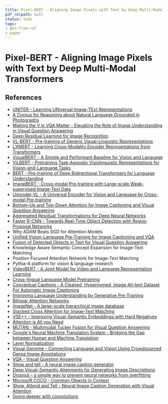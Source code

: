 ```yaml
---
title: Pixel-BERT - Aligning Image Pixels with Text by Deep Multi-Modal Transformers
pdf_relpath: null
status: todo
tags:
- gen-from-ref
- paper
---
```


# Pixel-BERT - Aligning Image Pixels with Text by Deep Multi-Modal Transformers

## References

- [UNITER - Learning UNiversal Image-TExt Representations](./uniter-learning-universal-image-text-representations.md)
- [A Corpus for Reasoning about Natural Language Grounded in Photographs](./a-corpus-for-reasoning-about-natural-language-grounded-in-photographs.md)
- [Making the V in VQA Matter - Elevating the Role of Image Understanding in Visual Question Answering](./making-the-v-in-vqa-matter-elevating-the-role-of-image-understanding-in-visual-question-answering.md)
- [Deep Residual Learning for Image Recognition](./deep-residual-learning-for-image-recognition.md)
- [VL-BERT - Pre-training of Generic Visual-Linguistic Representations](./vl-bert-pre-training-of-generic-visual-linguistic-representations.md)
- [LXMERT - Learning Cross-Modality Encoder Representations from Transformers](./lxmert-learning-cross-modality-encoder-representations-from-transformers.md)
- [VisualBERT - A Simple and Performant Baseline for Vision and Language](./visualbert-a-simple-and-performant-baseline-for-vision-and-language.md)
- [ViLBERT - Pretraining Task-Agnostic Visiolinguistic Representations for Vision-and-Language Tasks](./vilbert-pretraining-task-agnostic-visiolinguistic-representations-for-vision-and-language-tasks.md)
- [BERT - Pre-training of Deep Bidirectional Transformers for Language Understanding](./bert-pre-training-of-deep-bidirectional-transformers-for-language-understanding.md)
- [ImageBERT - Cross-modal Pre-training with Large-scale Weak-supervised Image-Text Data](./imagebert-cross-modal-pre-training-with-large-scale-weak-supervised-image-text-data.md)
- [Unicoder-VL - A Universal Encoder for Vision and Language by Cross-modal Pre-training](./unicoder-vl-a-universal-encoder-for-vision-and-language-by-cross-modal-pre-training.md)
- [Bottom-Up and Top-Down Attention for Image Captioning and Visual Question Answering](./bottom-up-and-top-down-attention-for-image-captioning-and-visual-question-answering.md)
- [Aggregated Residual Transformations for Deep Neural Networks](./aggregated-residual-transformations-for-deep-neural-networks.md)
- [Faster R-CNN - Towards Real-Time Object Detection with Region Proposal Networks](./faster-r-cnn-towards-real-time-object-detection-with-region-proposal-networks.md)
- Why ADAM Beats SGD for Attention Models
- [Unified Vision-Language Pre-Training for Image Captioning and VQA](./unified-vision-language-pre-training-for-image-captioning-and-vqa.md)
- [Fusion of Detected Objects in Text for Visual Question Answering](./fusion-of-detected-objects-in-text-for-visual-question-answering.md)
- Knowledge Aware Semantic Concept Expansion for Image-Text Matching
- Position Focused Attention Network for Image-Text Matching
- Pythia-A platform for vision & language research
- [VideoBERT - A Joint Model for Video and Language Representation Learning](./videobert-a-joint-model-for-video-and-language-representation-learning.md)
- [Cross-lingual Language Model Pretraining](./cross-lingual-language-model-pretraining.md)
- [Conceptual Captions - A Cleaned, Hypernymed, Image Alt-text Dataset For Automatic Image Captioning](./conceptual-captions-a-cleaned-hypernymed-image-alt-text-dataset-for-automatic-image-captioning.md)
- [Improving Language Understanding by Generative Pre-Training](./improving-language-understanding-by-generative-pre-training.md)
- [Bilinear Attention Networks](./bilinear-attention-networks.md)
- [ImageNet - A large-scale hierarchical image database](./imagenet-a-large-scale-hierarchical-image-database.md)
- [Stacked Cross Attention for Image-Text Matching](./stacked-cross-attention-for-image-text-matching.md)
- [VSE++ - Improving Visual-Semantic Embeddings with Hard Negatives](./vse-improving-visual-semantic-embeddings-with-hard-negatives.md)
- [Attention is All you Need](./attention-is-all-you-need.md)
- [MUTAN - Multimodal Tucker Fusion for Visual Question Answering](./mutan-multimodal-tucker-fusion-for-visual-question-answering.md)
- [Google's Neural Machine Translation System - Bridging the Gap between Human and Machine Translation](./google-s-neural-machine-translation-system-bridging-the-gap-between-human-and-machine-translation.md)
- [Layer Normalization](./layer-normalization.md)
- [Visual Genome - Connecting Language and Vision Using Crowdsourced Dense Image Annotations](./visual-genome-connecting-language-and-vision-using-crowdsourced-dense-image-annotations.md)
- [VQA - Visual Question Answering](./vqa-visual-question-answering.md)
- [Show and tell - A neural image caption generator](./show-and-tell-a-neural-image-caption-generator.md)
- [Deep Visual-Semantic Alignments for Generating Image Descriptions](./deep-visual-semantic-alignments-for-generating-image-descriptions.md)
- [Dropout - a simple way to prevent neural networks from overfitting](./dropout-a-simple-way-to-prevent-neural-networks-from-overfitting.md)
- [Microsoft COCO - Common Objects in Context](./microsoft-coco-common-objects-in-context.md)
- [Show, Attend and Tell - Neural Image Caption Generation with Visual Attention](./show-attend-and-tell-neural-image-caption-generation-with-visual-attention.md)
- [Going deeper with convolutions](./going-deeper-with-convolutions.md)
